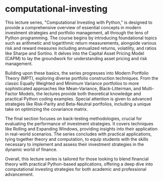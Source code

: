 # computational-investing

This lecture series, "Computational Investing with Python," is designed to provide a comprehensive overview of essential concepts in modern investment strategies and portfolio management, all through the lens of Python programming. The course begins by introducing foundational topics such as arithmetic and logarithmic return measurements, alongside various risk and reward measures including annualized returns, volatility, and ratios like Sharpe and Sortino. It delves into the Capital Asset Pricing Model (CAPM) to lay the groundwork for understanding asset pricing and risk management.

Building upon these basics, the series progresses into Modern Portfolio Theory (MPT), exploring diverse portfolio construction techniques. From the classic Equally Weighted and Minimum Variance portfolios to more sophisticated approaches like Mean-Variance, Black-Litterman, and Multi-Factor Models, the lectures provide both theoretical knowledge and practical Python coding examples. Special attention is given to advanced strategies like Risk-Parity and Beta-Neutral portfolios, including a unique take on optimizing the covariance matrix.

The final section focuses on back-testing methodologies, crucial for evaluating the performance of investment strategies. It covers techniques like Rolling and Expanding Windows, providing insights into their application in real-world scenarios. The series concludes with practical applications, tying together theory and computation, to equip students with the skills necessary to implement and assess their investment strategies in the dynamic world of finance.

Overall, this lecture series is tailored for those looking to blend financial theory with practical Python-based applications, offering a deep dive into computational investing strategies for both academic and professional advancement.
